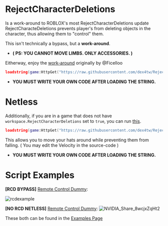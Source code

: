 # RejectCharacterDeletions
Is a work-around to ROBLOX's most RejectCharacterDeletions update
RejectCharacteDeletions prevents player's from deleting objects in the
character, thus allowing them to "control" them.

This isn't technically a bypass, but a **work-around**.
- **( PS: YOU CANNOT MOVE LIMBS. ONLY ACCESSORIES. )**

Eitherway, enjoy the [work-around](https://raw.githubusercontent.com/dex4tw/RejectCharacterDeletions/main/RCDBypass.lua)
originally by @Ficelloo

```lua
loadstring(game:HttpGet("https://raw.githubusercontent.com/dex4tw/RejectCharacterDeletions/main/RCDBypass.lua"))()
```
- **YOU MUST WRITE YOUR OWN CODE AFTER LOADING THE STRING.**

# Netless

Additionally, if you are in a game that does not have `workspace.RejectCharacterDeletions` set to `true`, you can run [this](https://raw.githubusercontent.com/dex4tw/RejectCharacterDeletions/main/AcessoryNetless.lua).
```lua
loadstring(game:HttpGet("https://raw.githubusercontent.com/dex4tw/RejectCharacterDeletions/main/AcessoryNetless.lua"))()
```
This allows you to move your hats around while preventing them from falling. ( You may edit the Velocity in the source-code )
- **YOU MUST WRITE YOUR OWN CODE AFTER LOADING THE STRING.**

# Script Examples
**[RCD BYPASS]** [Remote Control Dummy](https://raw.githubusercontent.com/dex4tw/RejectCharacterDeletions/main/Examples/rel-RCDRig.lua):
  
![rcdexample](https://github.com/dex4tw/RejectCharacterDeletions/assets/121840104/30c4d988-542c-4e4d-9312-083a86a81fb5)

**[NO RCD NETLESS]** [Remote Control Dummy](https://raw.githubusercontent.com/dex4tw/RejectCharacterDeletions/main/Examples/unrel-noRCDRig.lua):
![NVIDIA_Share_8wcjxZqHt2](https://github.com/dex4tw/RejectCharacterDeletions/assets/121840104/912dd2fc-a4a0-4025-a3bf-44db24dba86d)


These both can be found in the [Examples Page](https://github.com/dex4tw/RejectCharacterDeletions/tree/main/Examples)
